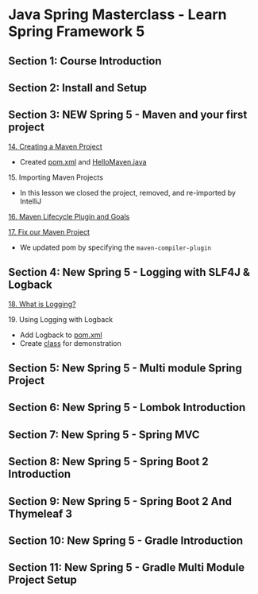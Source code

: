 # Java Spring Masterclass - Learn Spring Framework 5

## Section 1: Course Introduction

## Section 2: Install and Setup

## Section 3: NEW Spring 5 - Maven and your first project

[14. Creating a Maven Project](014_hello-maven/)
- Created [pom.xml](014_hello-maven/pom.xml) and [HelloMaven.java](014_hello-maven/src/main/java/academy/learnprogramming/HelloMaven.java)

15\. Importing Maven Projects

- In this lesson we closed the project, removed, and re-imported by IntelliJ

[16. Maven Lifecycle Plugin and Goals](016_maven-lifecycle.md)

[17. Fix our Maven Project](014_hello-maven/pom.xml)

- We updated pom by specifying the `maven-compiler-plugin`

## Section 4: New Spring 5 - Logging with SLF4J & Logback

[18. What is Logging?](018_logging.md)

19\. Using Logging with Logback
- Add Logback to [pom.xml](014_hello-maven/pom.xml)
- Create [class](014_hello-maven/src/main/java/academy/learnprogramming/L19Logback.java) for demonstration

## Section 5: New Spring 5 - Multi module Spring Project

## Section 6: New Spring 5 - Lombok Introduction

## Section 7: New Spring 5 - Spring MVC

## Section 8: New Spring 5 - Spring Boot 2 Introduction

## Section 9: New Spring 5 - Spring Boot 2 And Thymeleaf 3

## Section 10: New Spring 5 - Gradle Introduction

## Section 11: New Spring 5 - Gradle Multi Module Project Setup